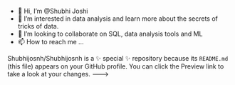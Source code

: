 - 👋 Hi, I’m @Shubhi Joshi
- 👀 I’m interested in data analysis and learn more about the secrets of tricks of data.
- 💞️ I’m looking to collaborate on SQL, data analysis tools and ML 
- 📫 How to reach me ...
  
Shubhijosnh/Shubhijosnh is a ✨ special ✨ repository because its `README.md` (this file) appears on your GitHub profile.
You can click the Preview link to take a look at your changes.
--->
